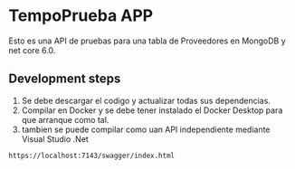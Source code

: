 # TempoPrueba APP

Esto es una API de pruebas para una tabla de Proveedores en MongoDB y net core 6.0.

## Development steps

1. Se debe descargar el codigo y actualizar todas sus dependencias.
2. Compilar en Docker y se debe tener instalado el Docker Desktop para que arranque como tal.
3. tambien se puede compilar como uan API independiente mediante Visual Studio .Net

```
https://localhost:7143/swagger/index.html

```




